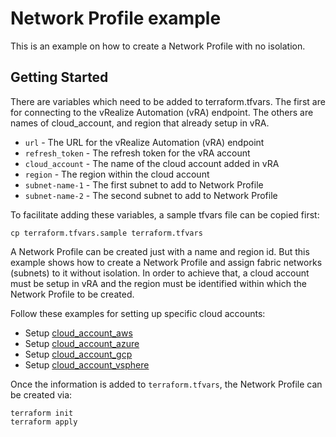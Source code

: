# Network Profile example

This is an example on how to create a Network Profile with no isolation. 

## Getting Started

There are variables which need to be added to terraform.tfvars. The first are for connecting to the vRealize Automation (vRA) endpoint. The others are names of cloud_account, and region that already setup in vRA.

* `url` - The URL for the vRealize Automation (vRA) endpoint
* `refresh_token` - The refresh token for the vRA account
* `cloud_account` - The name of the cloud account added in vRA
* `region` - The region within the cloud account
* `subnet-name-1` - The first subnet to add to Network Profile
* `subnet-name-2` - The second subnet to add to Network Profile

To facilitate adding these variables, a sample tfvars file can be copied first:
```shell
cp terraform.tfvars.sample terraform.tfvars
```

A Network Profile can be created just with a name and region id. But this example shows how to create a Network Profile and assign fabric networks (subnets) to it without isolation. In order to achieve that, a cloud account must be setup in vRA and the region must be identified within which the Network Profile to be created.

Follow these examples for setting up specific cloud accounts:

* Setup [cloud\_account\_aws](../../cloud_account_aws/README.md)
* Setup [cloud\_account\_azure](../../cloud_account_azure/README.md)
* Setup [cloud\_account\_gcp](../../cloud_account_gcp/README.md)
* Setup [cloud\_account\_vsphere](../../cloud_account_vsphere/README.md)

Once the information is added to `terraform.tfvars`, the Network Profile can be created via:

```shell
terraform init
terraform apply
```
